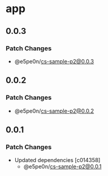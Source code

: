# app

## 0.0.3

### Patch Changes

- @e5pe0n/cs-sample-p2@0.0.3

## 0.0.2

### Patch Changes

- @e5pe0n/cs-sample-p2@0.0.2

## 0.0.1

### Patch Changes

- Updated dependencies [c014358]
  - @e5pe0n/cs-sample-p2@0.0.1
